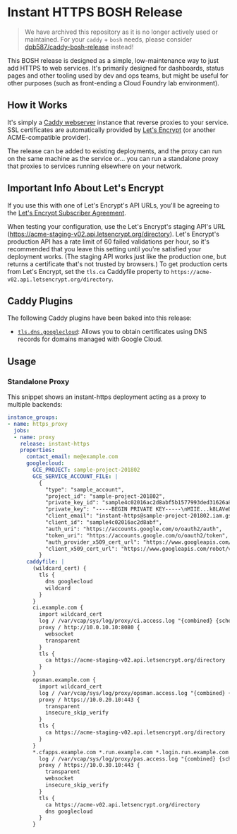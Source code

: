 # Instant HTTPS BOSH Release

> We have archived this repository as it is no longer actively used or maintained.  For your `caddy` + `bosh` needs, please consider [dpb587/caddy-bosh-release](https://github.com/dpb587/caddy-bosh-release) instead!

This BOSH release is designed as a simple, low-maintenance way to just add HTTPS to web services.  It's primarily designed for dashboards, status pages and other tooling used by dev and ops teams, but might be useful for other purposes (such as front-ending a Cloud Foundry lab environment).

## How it Works
It's simply a [Caddy webserver](https://caddyserver.com/) instance that reverse proxies to your service.  SSL certificates are automatically provided by [Let's Encrypt](https://letsencrypt.org/) (or another ACME-compatible provider).

The release can be added to existing deployments, and the proxy can run on the same machine as the service or...  you can run a standalone proxy that proxies to services running elsewhere on your network.

## Important Info About Let's Encrypt
If you use this with one of Let's Encrypt's API URLs, you'll be agreeing to the [Let's Encrypt Subscriber Agreement](https://letsencrypt.org/repository/).

When testing your configuration, use the Let's Encrypt's staging API's URL (https://acme-staging-v02.api.letsencrypt.org/directory).  Let's Encrypt's production API has a rate limit of 60 failed validations per hour, so it's recommended that you leave this setting until you're satisfied your deployment works.  (The staging API works just like the production one, but returns a certificate that's not trusted by browsers.)  To get production certs from Let's Encrypt, set the `tls.ca` Caddyfile property to `https://acme-v02.api.letsencrypt.org/directory`.

## Caddy Plugins

The following Caddy plugins have been baked into this release:

* [`tls.dns.googlecloud`](https://caddyserver.com/docs/tls.dns.googlecloud): Allows you to obtain certificates using DNS records for domains managed with Google Cloud.

## Usage
### Standalone Proxy
This snippet shows an instant-https deployment acting as a proxy to multiple backends:

```yaml
instance_groups:
- name: https_proxy
  jobs:
  - name: proxy
    release: instant-https
    properties:
      contact_email: me@example.com
      googlecloud:
        GCE_PROJECT: sample-project-201802
        GCE_SERVICE_ACCOUNT_FILE: |
          {
            "type": "sample_account",
            "project_id": "sample-project-201802",
            "private_key_id": "sample4c02016ac2d8abf5b1577993ded31626a8",
            "private_key": "-----BEGIN PRIVATE KEY-----\nMIIE...k8LAVeB==\n-----END PRIVATE KEY-----\n",
            "client_email": "instant-https@sample-project-201802.iam.gserviceaccount.com",
            "client_id": "sample4c02016ac2d8abf",
            "auth_uri": "https://accounts.google.com/o/oauth2/auth",
            "token_uri": "https://accounts.google.com/o/oauth2/token",
            "auth_provider_x509_cert_url": "https://www.googleapis.com/oauth2/v1/certs",
            "client_x509_cert_url": "https://www.googleapis.com/robot/v1/metadata/x509/instant-https%sample-project-201802.iam.gserviceaccount.com"
          }
      caddyfile: |
        (wildcard_cert) {
          tls {
            dns googlecloud
            wildcard
          }
        }
        ci.example.com {
          import wildcard_cert
          log / /var/vcap/sys/log/proxy/ci.access.log "{combined} {scheme} {host}"
          proxy / http://10.0.10.10:8080 {
            websocket
            transparent
          }
          tls {
            ca https://acme-staging-v02.api.letsencrypt.org/directory
          }
        }
        opsman.example.com {
          import wildcard_cert
          log / /var/vcap/sys/log/proxy/opsman.access.log "{combined} {scheme} {host}"
          proxy / https://10.0.20.10:443 {
            transparent
            insecure_skip_verify
          }
          tls {
            ca https://acme-staging-v02.api.letsencrypt.org/directory
          }
        }
        *.cfapps.example.com *.run.example.com *.login.run.example.com *.uaa.run.example.com {
          log / /var/vcap/sys/log/proxy/pas.access.log "{combined} {scheme} {host}"
          proxy / https://10.0.30.10:443 {
            transparent
            websocket
            insecure_skip_verify
          }
          tls {
            ca https://acme-v02.api.letsencrypt.org/directory
            dns googlecloud
          }
        }
```
